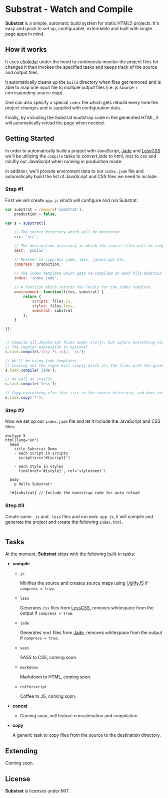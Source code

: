# Substrat - Watch and Compile

**Substrat** is a simple, automatic build system for static HTML5 projects. 
It's easy and quick to set up, configurable, extendable and built with single 
page apps in mind.


## How it works

It uses [chokidar](https://github.com/paulmillr/chokidar) under the hood to continously monitor the project 
files for changes it then invokes the specified tasks and keeps track of the source 
and output files.

It automatically cleans up the `build` directory when files get removed and is able 
to map one input file to multiple output files (i.e. js source + corresponding source map).

One can also specify a special `index` file which gets rebuild every time the project 
changes and is supplied with configuration data.

Finally, by including the Substrat bootstrap code in the generated HTML, it will 
automatically reload the page when needed.


## Getting Started

In order to automatically build a project with JavaScript, 
[Jade](http.//jade-lang.org/) and [LessCSS](http://lesscss.org/) we'll be 
utilizing the `compile` tasks to convert *jade* to *html*, *less* to *css* and 
minifiy our JavaScript when running in production mode.

In addition, we'll provide enviroment data to our `index.jade` file and automatically 
build the list of JavaScript and CSS files we need to include.


### Step #1

First we will create `app.js` which will configure and run Substrat:

```javascript
var substrat = require('substrat'),
    production = false;

var s = substrat({

    // The source directory which will be monitored
    src: 'src', 

    // The destination directory in which the source files will be compiled / copied
    dest: 'public',

    // Whether to compress jade, less, javascript etc.
    compress: production,

    // The index template which gets re-compiled on each file addition / removal
    index: 'index.jade',
    
    // A function which returns the locals for the index template
    environment: function(files, substrat) {
        return {
            scripts: files.js,
            styles: files.less,
            substrat: substrat
        };
    }

});


// Compile all JavaScript files under src/js, but ignore everything else (i.e. /lib/jquery.min.js)
// The regular expression is optional
s.task.compile(/js\/.*\.js$/, 'js');

// We'll be using jade templates
// Leaving out the regex will simply match all the files with the given extension
s.task.compile('jade');

// As well as LessCSS
s.task.compile('less');

// Copy everything else that sits in the source directory, and does not match any of the above tasks
s.task.copy('*');

```

### Step #2

Now we set up our `index.jade` file and let it include the JavaScript and CSS files:

```jade
doctype 5
html(lang="en")
  head
    title Substrat Demo
    - each script in scripts
      script(src='#{script}')

    - each style in styles
      link(href='#{style}', rel='stylesheet')

  body
    p Hello Substrat!

  !#{substrat} // Include the bootstrap code for auto reload
```


### Step #3

Create some `.js` and `.less` files and run `node app.js`, it will compile and 
generate the project and create the following `index.html`.


```html


```


## Tasks

At the moment, **Substrat** ships with the following built-in tasks:

- __compile__

    - `js`

        Minifies the source and creates source maps using 
        [UglifyJS](https://github.com/mishoo/UglifyJS2) if `compress = true`.

    - `less`

        Generates `css` files from [LessCSS](http://lesscss.org/), removes 
        whitespace from the output if `compress = true`.

    - `jade`

        Generates `html` files from [Jade](http.//jade-lang.org/), removes 
        whitespace from the output if `compress = true`.

    - `sass`

        SASS to CSS, coming soon.

    - `markdown`

        Markdown to HTML, coming soon.

    - `coffeescript`

        Coffee to JS, coming soon.

- __concat__

    - Coming soon, will feature concatenation and compilation.

- __copy__

    A generic task to copy files from the source to the destination directory.


## Extending

Coming soon.


## License

**Substrat** is licenses under MIT.
